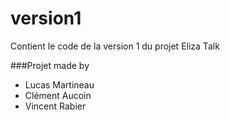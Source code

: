 # version1
Contient le code de la version 1 du projet Eliza Talk

###Projet made by 
* Lucas Martineau
* Clément Aucoin
* Vincent Rabier
